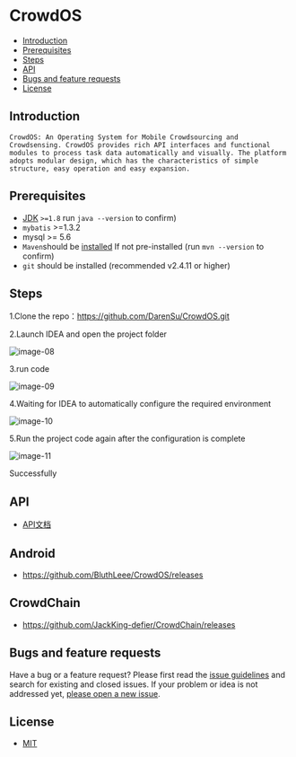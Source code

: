 # CrowdOS

- [Introduction](https://github.com/DarenSu/CrowdOS#Introduction)
- [Prerequisites](https://github.com/DarenSu/CrowdOS#Prerequisites)
- [Steps](https://github.com/DarenSu/CrowdOS#Steps)
- [API](https://github.com/DarenSu/CrowdOS#API)
- [Bugs and feature requests](https://github.com/DarenSu/CrowdOS#Bugsandfeaturerequests)
- [License](https://github.com/DarenSu/CrowdOS#License)



## Introduction

	CrowdOS: An Operating System for Mobile Crowdsourcing and Crowdsensing. CrowdOS provides rich API interfaces and functional modules to process task data automatically and visually. The platform adopts modular design, which has the characteristics of simple structure, easy operation and easy expansion.

## Prerequisites

- [JDK](https://www.oracle.com/java/technologies/javase/javase-jdk8-downloads.html) `>=1.8`     run `java --version` to confirm)
- `mybatis` >=1.3.2    
- mysql >= 5.6
- `Maven`should be [installed](http://maven.apache.org/download.cgi) If not pre-installed (run `mvn --version` to confirm)
- `git` should be installed (recommended v2.4.11 or higher)



## Steps

1.Clone the repo：https://github.com/DarenSu/CrowdOS.git

2.Launch IDEA and open the project folder 

![image-08](https://user-images.githubusercontent.com/28086957/122929366-73bca080-d39d-11eb-8009-e606519fb1b6.png)

3.run code

![image-09](https://user-images.githubusercontent.com/28086957/122929408-8040f900-d39d-11eb-932b-6d44e36eb1f0.png)

4.Waiting for IDEA to automatically configure the required environment

![image-10](https://user-images.githubusercontent.com/28086957/122929421-833be980-d39d-11eb-896b-89d323759bb0.png)

5.Run the project code again after the configuration is complete

![image-11](https://user-images.githubusercontent.com/28086957/122929440-86cf7080-d39d-11eb-994e-8f0db5a4bba3.png)

Successfully

## API
- [API文档]()

## Android
- https://github.com/BluthLeee/CrowdOS/releases

## CrowdChain
- https://github.com/JackKing-defier/CrowdChain/releases

## Bugs and feature requests

Have a bug or a feature request? Please first read the [issue guidelines](https://github.com/twbs/bootstrap/blob/main/.github/CONTRIBUTING.md#using-the-issue-tracker) and search for existing and closed issues. If your problem or idea is not addressed yet, [please open a new issue](https://github.com/twbs/bootstrap/issues/new).

## License

- [MIT](http://opensource.org/licenses/MIT)
